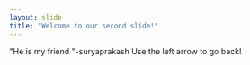 ```yaml
---
layout: slide
title: "Welcome to our second slide!"
---
```

"He is my friend "-suryaprakash
Use the left arrow to go back!
